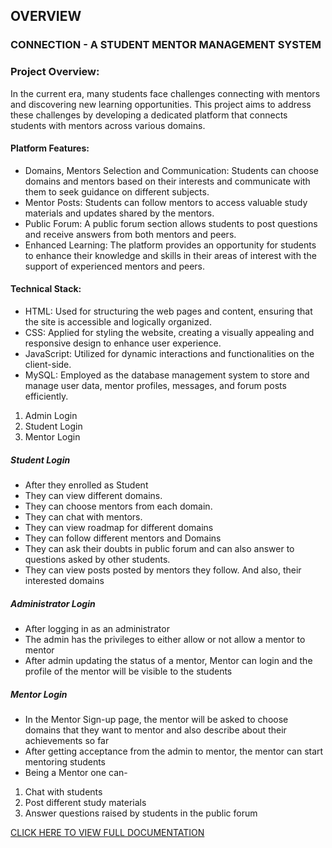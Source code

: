 ## OVERVIEW
### CONNECTION - A STUDENT MENTOR MANAGEMENT SYSTEM
### Project Overview:
In the current era, many students face challenges connecting with mentors and discovering new learning opportunities.
This project aims to address these challenges by developing a dedicated platform that connects students with mentors across various domains.

#### Platform Features:
- Domains, Mentors Selection and Communication: Students can choose domains and mentors based on their interests and communicate with them to seek guidance on different subjects.
- Mentor Posts: Students can follow mentors to access valuable study materials and updates shared by the mentors.
- Public Forum: A public forum section allows students to post questions and receive answers from both mentors and peers.
- Enhanced Learning: The platform provides an opportunity for students to enhance their knowledge and skills in their areas of interest with the support of experienced mentors and peers.

#### Technical Stack:
- HTML: Used for structuring the web pages and content, ensuring that the site is accessible and logically organized.
- CSS: Applied for styling the website, creating a visually appealing and responsive design to enhance user experience.
- JavaScript: Utilized for dynamic interactions and functionalities on the client-side.
- MySQL: Employed as the database management system to store and manage user data, mentor profiles, messages, and forum posts efficiently.

1.	Admin Login
2.	Student Login
3.	Mentor Login

##### Student Login
- After they enrolled as Student
- They can view different domains.
- They can choose mentors from each domain.
- They can chat with mentors.
-	They can view roadmap for different domains
-	They can follow different mentors and Domains
-	They can ask their doubts in public forum and can also answer to questions asked by other students.
-	They can view posts posted by mentors they follow. And also, their interested domains

##### Administrator Login

-	After logging in as an administrator
-	The admin has the privileges to either allow or not allow a mentor to mentor
-	After admin updating the status of a mentor, Mentor can login and the profile of the mentor will be visible to the students

##### Mentor Login

-	In the Mentor Sign-up page, the mentor will be asked to choose domains that they want to mentor and also describe about their achievements so far
-	After getting acceptance from the admin to mentor, the mentor can start mentoring students
-	Being a Mentor one can-
1.	Chat with students
2.	Post different study materials
3.	Answer questions raised by students in the public forum

[CLICK HERE TO VIEW FULL DOCUMENTATION](https://drive.google.com/file/d/1GJJn2nUknTlSQ2n5f7SJ7h0SRszDEpVC/view?usp=sharing)




